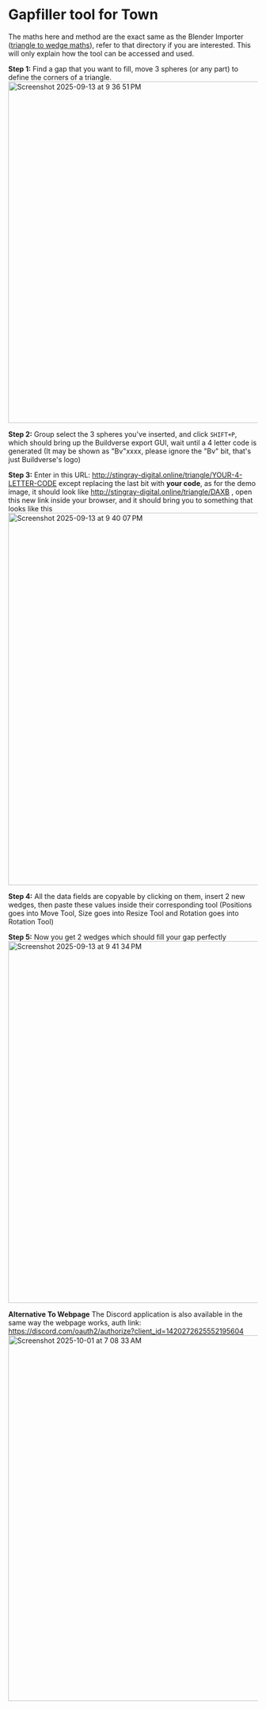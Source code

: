 # Gapfiller tool for Town
The maths here and method are the exact same as the Blender Importer ([triangle to wedge maths](https://github.com/Fantastic-Fanta/The-Fantastic-Town-API/blob/main/Blender_Importer/TriangleToWedges.py)), refer to that directory if you are interested. This will only explain how the tool can be accessed and used.

**Step 1:**
Find a gap that you want to fill, move 3 spheres (or any part) to define the corners of a triangle.
<img width="819" height="688" alt="Screenshot 2025-09-13 at 9 36 51 PM" src="https://github.com/user-attachments/assets/f788bde3-9d77-4a97-aca8-7c9d773e5a3f" />

**Step 2:**
Group select the 3 spheres you've inserted, and click `SHIFT+P`, which should bring up the Buildverse export GUI, wait until a 4 letter code is generated (It may be shown as "Bv"xxxx, please ignore the "Bv" bit, that's just Buildverse's logo)

**Step 3:**
Enter in this URL: http://stingray-digital.online/triangle/YOUR-4-LETTER-CODE except replacing the last bit with **your code**, as for the demo image, it should look like http://stingray-digital.online/triangle/DAXB , open this new link inside your browser, and it should bring you to something that looks like this
<img width="1246" height="750" alt="Screenshot 2025-09-13 at 9 40 07 PM" src="https://github.com/user-attachments/assets/17007a29-3302-4e49-902e-ba7b5cdb1782" />

**Step 4:**
All the data fields are copyable by clicking on them, insert 2 new wedges, then paste these values inside their corresponding tool (Positions goes into Move Tool, Size goes into Resize Tool and Rotation goes into Rotation Tool)

**Step 5:**
Now you get 2 wedges which should fill your gap perfectly
<img width="741" height="729" alt="Screenshot 2025-09-13 at 9 41 34 PM" src="https://github.com/user-attachments/assets/c8877c7c-9bec-4911-83ca-5757970ac641" />

**Alternative To Webpage**
The Discord application is also available in the same way the webpage works, auth link: https://discord.com/oauth2/authorize?client_id=1420272625552195604
<img width="872" height="737" alt="Screenshot 2025-10-01 at 7 08 33 AM" src="https://github.com/user-attachments/assets/91add230-a288-41d2-b501-4c3c65810fa1" />
